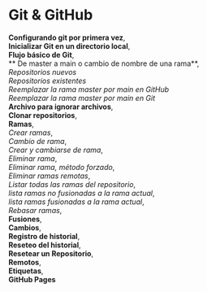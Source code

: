 # Git & GitHub
**Configurando git por primera vez**,  
**Inicializar Git en un directorio local**,  
**Flujo básico de Git**,  
** De master a main o cambio de nombre de una rama**,  
_Repositorios nuevos_  
_Repositorios existentes_  
_Reemplazar la rama master por main en GitHub_  
_Reemplazar la rama master por main en Git_  
**Archivo para ignorar archivos**,  
**Clonar repositorios**,  
**Ramas**,  
_Crear ramas_,  
_Cambio de rama_,  
_Crear y cambiarse de rama_,  
_Eliminar rama_,  
_Eliminar rama, método forzado_,  
_Eliminar ramas remotas_,  
_Listar todas las ramas del repositorio_,  
_lista ramas no fusionadas a la rama actual_,  
_lista ramas fusionadas a la rama actual_,  
_Rebasar ramas_,  
**Fusiones**,  
**Cambios**,  
**Registro de historial**,  
**Reseteo del historial**,  
**Resetear un Repositorio**,  
**Remotos**,  
**Etiquetas**,  
**GitHub Pages**
